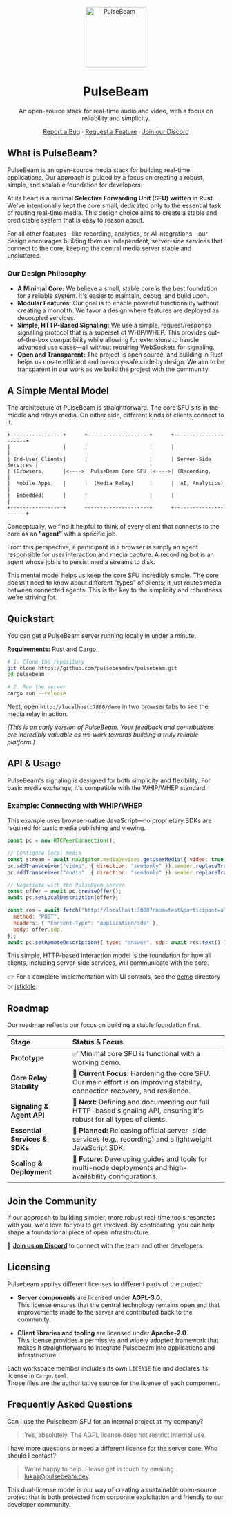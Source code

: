 <p align="center">
  <a href="https://pulsebeam.dev/">
    <img src="https://pulsebeam.dev/favicon.svg" width="140px" alt="PulseBeam" />
  </a>
</p>

<h1 align="center">PulseBeam</h1>

<p align="center">
  An open-source stack for real-time audio and video, with a focus on reliability and simplicity.
</p>

<p align="center">
  <a href="https://github.com/pulsebeamdev/pulsebeam/issues">Report a Bug</a>
  ·
  <a href="https://github.com/pulsebeamdev/pulsebeam/issues">Request a Feature</a>
  ·
  <a href="https://discord.gg/Bhd3t9afuB">Join our Discord</a>
</p>

## What is PulseBeam?

PulseBeam is an open-source media stack for building real-time applications. Our approach is guided by a focus on creating a robust, simple, and scalable foundation for developers.

At its heart is a minimal **Selective Forwarding Unit (SFU) written in Rust**. We've intentionally kept the core small, dedicated only to the essential task of routing real-time media. This design choice aims to create a stable and predictable system that is easy to reason about.

For all other features—like recording, analytics, or AI integrations—our design encourages building them as independent, server-side services that connect to the core, keeping the central media server stable and uncluttered.

### Our Design Philosophy

*   **A Minimal Core:** We believe a small, stable core is the best foundation for a reliable system. It's easier to maintain, debug, and build upon.
*   **Modular Features:** Our goal is to enable powerful functionality without creating a monolith. We favor a design where features are deployed as decoupled services.
*   **Simple, HTTP-Based Signaling:** We use a simple, request/response signaling protocol that is a superset of WHIP/WHEP. This provides out-of-the-box compatibility while allowing for extensions to handle advanced use cases—all without requiring WebSockets for signaling.
*   **Open and Transparent:** The project is open source, and building in Rust helps us create efficient and memory-safe code by design. We aim to be transparent in our work as we build the project with the community.

## A Simple Mental Model

The architecture of PulseBeam is straightforward. The core SFU sits in the middle and relays media. On either side, different kinds of clients connect to it.

```
+-----------------+      +--------------------+      +----------------------+
|                 |      |                    |      |                      |
| End-User Clients|      |                    |      | Server-Side Services |
| (Browsers,      |<---->| PulseBeam Core SFU |<---->| (Recording,          |
|  Mobile Apps,   |      |  (Media Relay)     |      |  AI, Analytics)      |
|  Embedded)      |      |                    |      |                      |
+-----------------+      +--------------------+      +----------------------+
```

Conceptually, we find it helpful to think of every client that connects to the core as an **"agent"** with a specific job.

From this perspective, a participant in a browser is simply an agent responsible for user interaction and media capture. A recording bot is an agent whose job is to persist media streams to disk.

This mental model helps us keep the core SFU incredibly simple. The core doesn't need to know about different "types" of clients; it just routes media between connected agents. This is the key to the simplicity and robustness we're striving for.


## Quickstart

You can get a PulseBeam server running locally in under a minute.

**Requirements:** Rust and Cargo.

```bash
# 1. Clone the repository
git clone https://github.com/pulsebeamdev/pulsebeam.git
cd pulsebeam

# 2. Run the server
cargo run --release
```

Next, open `http://localhost:7880/demo` in two browser tabs to see the media relay in action.

*(This is an early version of PulseBeam. Your feedback and contributions are incredibly valuable as we work towards building a truly reliable platform.)*


## API & Usage

PulseBeam's signaling is designed for both simplicity and flexibility. For basic media exchange, it's compatible with the WHIP/WHEP standard.

### Example: Connecting with WHIP/WHEP

This example uses browser-native JavaScript—no proprietary SDKs are required for basic media publishing and viewing.

```javascript
const pc = new RTCPeerConnection();

// Configure local media
const stream = await navigator.mediaDevices.getUserMedia({ video: true, audio: true });
pc.addTransceiver("video", { direction: "sendonly" }).sender.replaceTrack(stream.getVideoTracks()[0]);
pc.addTransceiver("audio", { direction: "sendonly" }).sender.replaceTrack(stream.getAudioTracks()[0]);

// Negotiate with the PulseBeam server
const offer = await pc.createOffer();
await pc.setLocalDescription(offer);

const res = await fetch("http://localhost:3000?room=test&participant=alice", {
  method: "POST",
  headers: { "Content-Type": "application/sdp" },
  body: offer.sdp,
});
await pc.setRemoteDescription({ type: "answer", sdp: await res.text() });
```

This simple, HTTP-based interaction model is the foundation for how all clients, including server-side services, will communicate with the core.

👉 For a complete implementation with UI controls, see the [demo](./demo) directory or [jsfiddle](https://jsfiddle.net/lherman/uc4r76e1/1/).

## Roadmap

Our roadmap reflects our focus on building a stable foundation first.

| Stage                      | Status & Focus                                                                                                              |
| :------------------------- | :-------------------------------------------------------------------------------------------------------------------------- |
| **Prototype**              | ✅ Minimal core SFU is functional with a working demo.                                                                      |
| **Core Relay Stability**   | 🚧 **Current Focus:** Hardening the core SFU. Our main effort is on improving stability, connection recovery, and resilience.    |
| **Signaling & Agent API**  | 📅 **Next:** Defining and documenting our full HTTP-based signaling API, ensuring it's robust for all types of clients.     |
| **Essential Services & SDKs**| 📅 **Planned:** Releasing official server-side services (e.g., recording) and a lightweight JavaScript SDK.                 |
| **Scaling & Deployment**   | 📅 **Future:** Developing guides and tools for multi-node deployments and high-availability configurations.                   |


## Join the Community

If our approach to building simpler, more robust real-time tools resonates with you, we'd love for you to get involved. By contributing, you can help shape a foundational piece of open infrastructure.

💬 **[Join us on Discord](https://discord.gg/Bhd3t9afuB)** to connect with the team and other developers.


## Licensing

Pulsebeam applies different licenses to different parts of the project:

- **Server components** are licensed under **AGPL-3.0**.  
  This license ensures that the central technology remains open and that improvements made to the server are contributed back to the community.

- **Client libraries and tooling** are licensed under **Apache-2.0**.  
  This license provides a permissive and widely adopted framework that makes it straightforward to integrate Pulsebeam into applications and infrastructure.

Each workspace member includes its own `LICENSE` file and declares its license in `Cargo.toml`.  
Those files are the authoritative source for the license of each component.

## Frequently Asked Questions

Can I use the Pulsebeam SFU for an internal project at my company?

> Yes, absolutely. The AGPL license does not restrict internal use.

I have more questions or need a different license for the server core. Who should I contact?

> We're happy to help. Please get in touch by emailing [lukas@pulsebeam.dev](mailto:lukas@pulsebeam.dev).

This dual-license model is our way of creating a sustainable open-source project that is both protected from corporate exploitation and friendly to our developer community.
